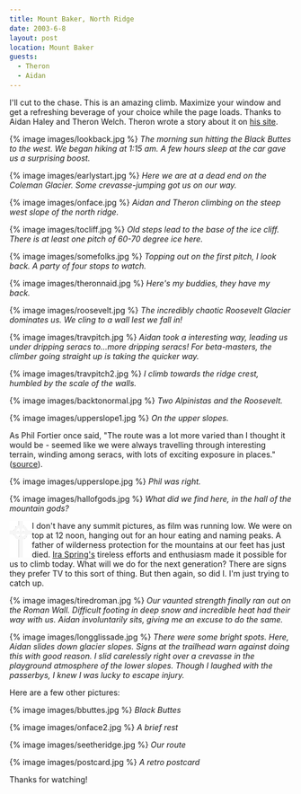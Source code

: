 ```yaml
---
title: Mount Baker, North Ridge
date: 2003-6-8
layout: post
location: Mount Baker
guests:
  - Theron
  - Aidan
---
```


I'll cut to the chase. This is an amazing climb. Maximize your window and
get a refreshing beverage of your choice while the page loads. Thanks to
Aidan Haley and Theron Welch. Theron wrote a story about it on
<a href="https://www.theronwelch.com/mountains/pnw/north/baker/index.htm">his site</a>.



{% image images/lookback.jpg %}
<i>The morning sun hitting the Black Buttes to the west. We began hiking at 1:15 am. A few hours sleep at the car gave us a surprising boost.</i>

{% image images/earlystart.jpg %}
<i>Here we are at a dead end on the Coleman Glacier. Some crevasse-jumping got us on our way.</i>

{% image images/onface.jpg %}
<i>Aidan and Theron climbing on the steep west slope of the north ridge.</i>

{% image images/tocliff.jpg %}
<i>Old steps lead to the base of the ice cliff. There is at least one pitch of 60-70 degree ice here.</i>

{% image images/somefolks.jpg %}
<i>Topping out on the first pitch, I look back. A party of four stops to watch.</i>

{% image images/theronnaid.jpg %}
<i>Here's my buddies, they have my back.</i>

{% image images/roosevelt.jpg %}
<i>The incredibly chaotic Roosevelt Glacier dominates us. We cling to a wall lest we fall in!</i>

{% image images/travpitch.jpg %}
<i>Aidan took a interesting way, leading us under dripping seracs to...more dripping seracs! For beta-masters, the climber going straight up is taking the quicker way.</i>

{% image images/travpitch2.jpg %}
<i>I climb towards the ridge crest, humbled by the scale of the walls.</i>

{% image images/backtonormal.jpg %}
<i>Two Alpinistas and the Roosevelt.</i>

{% image images/upperslope1.jpg %}
<i>On the upper slopes.</i>



As Phil Fortier once said, "The route was a lot more varied than I 
thought it would be - seemed like we were always travelling through 
interesting terrain, winding among seracs, with lots of exciting exposure 
in places." 
(<a href="https://www.mtnphil.com/NorthRidge2/NorthRidge2.html">source</a>).


{% image images/upperslope.jpg %}
<i>Phil was right.</i>

{% image images/hallofgods.jpg %}
<i>What did we find here, in the hall of the mountain gods?</i>



<img src="images/celticcross2.gif" align=left>
I don't have any summit pictures, 
as film was running low. We were on top at 12 noon,
hanging out for an hour eating and naming peaks. A father of
wilderness protection for the mountains at our feet has just died.
<a href="https://seattlepi.nwsource.com/local/116037_spring05.shtml">
Ira Spring's</a> tireless efforts and enthusiasm made it possible for us to climb
today. What will we do for the next generation? There are signs they prefer
TV to this sort of thing. But then again, so did I. I'm just trying to catch up.


{% image images/tiredroman.jpg %}
<i>Our vaunted strength finally ran out on the Roman Wall. Difficult footing in deep snow and incredible heat had their way with us. Aidan involuntarily sits, giving me an excuse to do the same.</i>

{% image images/longglissade.jpg %}
<i>There were some bright spots. Here, Aidan slides down glacier slopes. Signs at the trailhead warn against doing this with good reason. I slid carelessly right over a crevasse in the playground atmosphere of the lower slopes. Though I laughed with the passerbys, I knew I was lucky to escape injury.</i>



Here are a few other pictures: 


{% image images/bbuttes.jpg %}
<i>Black Buttes</i>

{% image images/onface2.jpg %}
<i>A brief rest</i>

{% image images/seetheridge.jpg %}
<i>Our route</i>

{% image images/postcard.jpg %}
<i>A retro postcard</i>




Thanks for watching!

